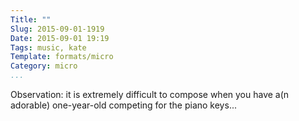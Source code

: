 ```yaml
---
Title: ""
Slug: 2015-09-01-1919
Date: 2015-09-01 19:19
Tags: music, kate
Template: formats/micro
Category: micro
...
```


Observation: it is extremely difficult to compose when you have a(n adorable)
one-year-old competing for the piano keys...
